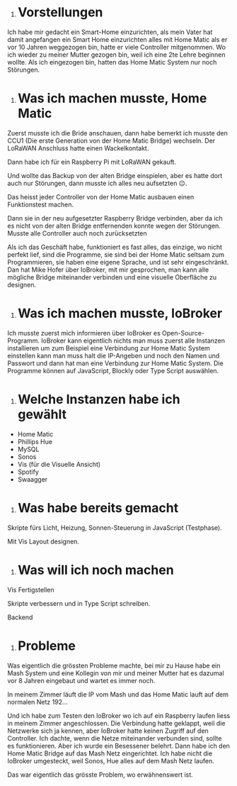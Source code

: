 
1. # Vorstellungen

Ich habe mir gedacht ein Smart-Home einzurichten, als mein Vater hat damit angefangen ein Smart Home einzurichten alles mit Home Matic als er vor 10 Jahren weggezogen bin, hatte er viele Controller mitgenommen. Wo ich wieder zu meiner Mutter gezogen bin, weil ich eine 2te Lehre beginnen wollte. Als ich eingezogen bin, hatten das Home Matic System nur noch Störungen.
1. # Was ich machen musste, Home Matic

Zuerst musste ich die Bride anschauen, dann habe bemerkt ich musste den CCU1 (Die erste Generation von der Home Matic Bridge) wechseln. Der LoRaWAN Anschluss hatte einen Wackelkontakt.

Dann habe ich für ein Raspberry Pi mit LoRaWAN gekauft.

Und wollte das Backup von der alten Bridge einspielen, aber es hatte dort auch nur Störungen, dann musste ich alles neu aufsetzten 😐.

Das heisst jeder Controller von der Home Matic ausbauen einen Funktionstest machen.

Dann sie in der neu aufgesetzter Raspberry Bridge verbinden, aber da ich es nicht von der alten Bridge entfernenden konnte wegen der Störungen. Musste alle Controller auch noch zurücksetzten 

Als ich das Geschäft habe, funktioniert es fast alles, das einzige, wo nicht perfekt lief, sind die Programme, sie sind bei der Home Matic seltsam zum Programmieren, sie haben eine eigene Sprache, und ist sehr eingeschränkt. Dan hat Mike Hofer über IoBroker, mit mir gesprochen, man kann alle mögliche Bridge miteinander verbinden und eine visuelle Oberfläche zu designen.

1. # Was ich machen musste, IoBroker

Ich musste zuerst mich informieren über IoBroker es Open-Source-Programm.
IoBroker kann eigentlich nichts man muss zuerst alle Instanzen installieren um zum Beispiel eine Verbindung zur Home Matic System einstellen kann man muss halt die IP-Angeben und noch den Namen und Passwort und dann hat man eine Verbindung zur Home Matic System. Die Programme können auf JavaScript, Blockly oder Type Script auswählen.


1. # Welche Instanzen habe ich gewählt

- Home Matic
- Phillips Hue
- MySQL
- Sonos
- Vis (für die Visuelle Ansicht)
- Spotify
- Swaagger

1. # Was habe bereits gemacht

Skripte fürs Licht, Heizung, Sonnen-Steuerung in JavaScript (Testphase).

Mit Vis Layout designen.

1. # Was will ich noch machen

Vis Fertigstellen

Skripte verbessern und in Type Script schreiben.

Backend

1. # Probleme

Was eigentlich die grössten Probleme machte, bei mir zu Hause habe ein Mash System und eine Kollegin von mir und meiner Mutter hat es dazumal vor 8 Jahren eingebaut und wartet es immer noch.

In meinem Zimmer läuft die IP vom Mash und das Home Matic lauft auf dem normalen Netz 192…

Und ich habe zum Testen den IoBroker wo ich auf ein Raspberry laufen liess in meinem Zimmer angeschlossen. Die Verbindung hatte geklappt, weil die Netzwerke sich ja kennen, aber IoBroker hatte keinen Zugriff auf den Controller. Ich dachte, wenn die Netze miteinander verbunden sind, sollte es funktionieren. Aber ich wurde ein Besessener belehrt. Dann habe ich den Home Matic Bridge auf das Mash Netz eingerichtet. Ich habe nicht die IoBroker umgesteckt, weil Sonos, Hue alles auf dem Mash Netz laufen.

Das war eigentlich das grösste Problem, wo erwähnenswert ist.

